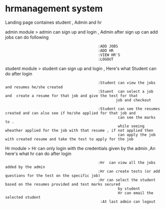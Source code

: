 # hrmanagement system

Landing page containes student , Admin and hr

admin module > admin can sign up and login , Admin after sign up can add jobs can do following
                                              
                                              :ADD JOBS
                                              :ADD HR
                                              :VIEW HR'S
                                              :LOGOUT
                                              
student module > student can sign up and login , Here's what Student can do after login
                                            
                                              :Student can view the jobs and resumes he/she created
                                              :Stuent  can select a job and  create a resume for that job and give the test for that
                                                      job and checkout
                                                      
                                              :Student can see the resumes created and can also see if he/she applied for that job and 
                                                       can see the marks to .
                                                       while seeing wheather applied for the job with that resume , if not applied then 
                                                       can apply the job with created resume and take the test to apply for the job
                                               
Hr module > Hr can only login with the credentials given by the admin ,An here's what hr can do after login
                                          
                                              :Hr  can view all the jobs added by the admin
                                              :Hr can create tests (or add questions for the test on the specific job)
                                              :Hr can select the student based on the resumes provided and test marks secured 
                                                       by student 
                                                       Hr can email the selected student
                                               :At last admin can logout        
                                                       
                                                        
                                                       

